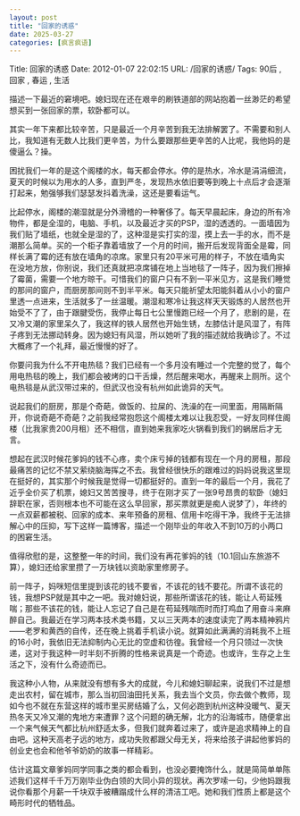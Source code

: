 ```yaml
---
layout: post
title: "回家的诱惑"
date: 2025-03-27
categories: [疯言疯语]
---
```


Title: 回家的诱惑
Date: 2012-01-07 22:02:15
URL: /回家的诱惑/
Tags: 90后 , 回家 , 春运 , 生活

描述一下最近的窘境吧。媳妇现在还在艰辛的刷铁道部的网站抱着一丝渺茫的希望想买到一张回家的票，软卧都可以。

其实一年下来都比较辛苦，只是最近一个月辛苦到我无法排解罢了。不需要和别人比，我知道有无数人比我们更辛苦，为什么要跟那些更辛苦的人比呢，我他妈的是傻逼么？操。

困扰我们一年的是这个阁楼的水，每天都会停水。停的是热水，冷水是涓涓细流，夏天的时候以为用水的人多，直到严冬，发现热水依旧要等到晚上十点后才会逐渐打起来，勉强够我们瑟瑟发抖着洗澡，这还是要看运气。

比起停水，阁楼的潮湿就是分外滑稽的一种奢侈了。每天早晨起床，身边的所有冷物件，都是全湿的，电脑、手机，以及最近才买的PSP，湿的透透的。一面墙因为我们贴了墙纸，也就全是湿的了，这种湿是实打实的湿，摸上去一手的水，而不是潮那么简单。买的一个柜子靠着墙放了一个月的时间，搬开后发现背面全是霉，同样长满了霉的还有放在墙角的凉席。家里只有20平米可用的样子，不放在墙角实在没地方放，你别说，我们还真就把凉席铺在地上当地毯了一阵子，因为我们擦掉了霉菌，需要一个地方晾干。可惜我们的窗户只有不到一平米见方，这是我们睡觉的那间的窗户，而厨房那间则不到半平米。每天只能祈望太阳能斜着从小小的窗户里透一点进来，生活就多了一丝温暖。潮湿和寒冷让我这样天天锻炼的人居然也开始受不了了，由于跟腱受伤，我停止每日七公里慢跑已经一个月了，悲剧的是，在又冷又潮的家里呆久了，我这样的铁人居然也开始生锈，左膝估计是风湿了，有阵子疼到无法挪动转身。因为媳妇有风湿，所以她听了我的描述就给我确诊了。不过大概疼了一个礼拜，最近慢慢的好了。

你要问我为什么不开电热毯？我们已经有一个多月没有睡过一个完整的觉了，每个用电热毯的晚上，我们都会被烤的口干舌燥，然后醒来喝水，再醒来上厕所。这个电热毯是从武汉带过来的，但武汉也没有杭州如此诡异的天气。

说起我们的厨房，那是个奇葩，做饭的、拉屎的、洗澡的在一间里面，用隔断隔开，你说奇葩不奇葩？之前我经常抱怨这个阁楼太难以让我忍受，一好友同样住阁楼（比我家贵200月租）还不相信，直到她来我家吃火锅看到我们的蜗居后才无言。

想起在武汉时候花爹妈的钱不心疼，卖个床亏掉的钱都有现在一个月的房租，那段最痛苦的记忆不禁又萦绕脑海挥之不去。我曾经很快乐的跟难过的妈妈说我这里现在挺好的，其实那个时候我是觉得一切都挺好的。直到一年的最后一个月，我花了近乎全价买了机票，媳妇又苦苦搜寻，终于在刚才买了一张9号昂贵的软卧（媳妇辞职在家，否则根本也不可能在这么早回家，那买票就更是痴人说梦了），年终的一点双薪都被税、回家的成本、来年预备的房租、信用卡吃得干净，我终于无法排解心中的压抑，写下这样一篇博客，描述一个刚毕业的年收入不到10万的小两口的困窘生活。

值得欣慰的是，这整整一年的时间，我们没有再花爹妈的钱（10.1回山东旅游不算），媳妇还给家里攒了一万块钱以资助家里修房子。

前一阵子，妈咪短信里提到该花的钱不要省，不该花的钱不要花。所谓不该花的钱，我想PSP就是其中之一吧。我对媳妇说，那些所谓该花的钱，能让人苟延残喘；那些不该花的钱，能让人忘记了自己是在苟延残喘而时而打鸡血了用奋斗来麻醉自己。我最近在学习两本技术类书籍，又以三天两本的速度读完了两本精神鸦片——老罗和黄西的自传，还在晚上挑着手机读小说。就算如此满满的消耗我不上班的16小时，我依旧无法抑制内心无比的空虚和彷徨。我曾经一个月只领过一次快递，这对于我这种一时半刻不折腾的性格来说真是一个奇迹。也或许，生存之上生活之下，没有什么奇迹而已。

我这种小人物，从来就没有想有多大的成就，今儿和媳妇聊起来，说我们不过是想走出农村，留在城市，那么当初回油田托关系，我去当个文员，你去做个教师，现如今也不就在东营这样的城市里买房结婚了么，又何必跑到杭州这种没暖气、夏天热冬天又冷又潮的鬼地方来遭罪？这个问题的确无解，北方的沿海城市，随便拿出一个来气候天气都比杭州舒适太多，但我们就奔着过来了，或许是追求精神上的自由吧。这种天高老子远的地方，成功失败都跟父母无关，将来给孩子讲起他爹妈的创业史也会和他爷爷奶奶的故事一样精彩。

估计这篇文章爹妈同学同事之类的都会看到，也没必要掩饰什么，就是简简单单陈述我们这样千千万万刚毕业伪白领的大同小异的现状。再次罗嗦一句，少他妈跟我说你看那个月薪一千块双手被糟蹋成什么样的清洁工吧。她和我们性质上都是这个畸形时代的牺牲品。